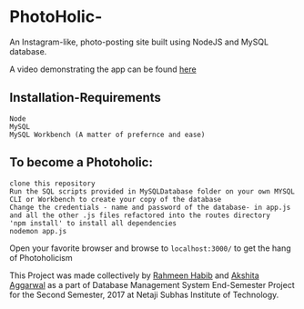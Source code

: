 # PhotoHolic-
An Instagram-like, photo-posting site built using NodeJS and MySQL database. 

A video demonstrating the app can be found [here](https://youtu.be/Ecwf-aD_XFM)

## Installation-Requirements
```
Node
MySQL
MySQL Workbench (A matter of prefernce and ease)
```

## To become a Photoholic:
```
clone this repository
Run the SQL scripts provided in MySQLDatabase folder on your own MYSQL CLI or Workbench to create your copy of the database
Change the credentials - name and password of the database- in app.js and all the other .js files refactored into the routes directory
'npm install' to install all dependencies
nodemon app.js
```
Open your favorite browser and browse to ```localhost:3000/``` to get the hang of Photoholicism

This Project was made collectively by
[Rahmeen Habib](https://www.github.com/rahmeen14) and [Akshita Aggarwal](https://www.github.com/akshitaag) as a part of Database Management System End-Semester Project for the Second Semester, 2017 at Netaji Subhas Institute of Technology.


